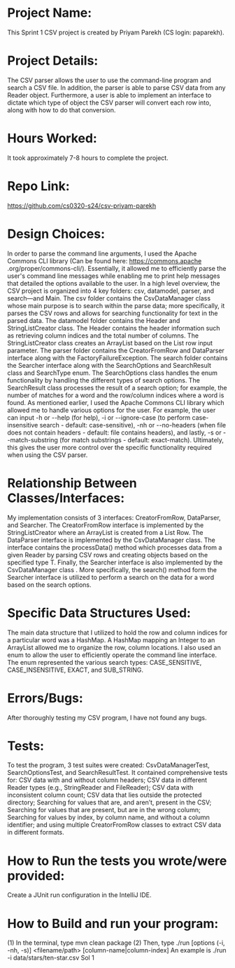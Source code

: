 # Project Name:

This Sprint 1 CSV project is created by Priyam Parekh (CS
login:
paparekh).

# Project Details:

The CSV parser allows the user to use the command-line
program
and search a CSV file. In addition, the parser is able to parse CSV data from
any Reader object.
Furthermore, a user is able to implement an interface to dictate which type of
object the CSV parser will convert each row into, along with how to do that
conversion.

# Hours Worked:

It took approximately 7-8 hours to complete the project.

# Repo Link:

https://github.com/cs0320-s24/csv-priyam-parekh

# Design Choices:

In order to parse the command line arguments, I used the
Apache Commons CLI library (Can be found here: https://commons.apache
.org/proper/commons-cli/). Essentially, it allowed me to efficiently parse the
user's command line messages while enabling me to print help messages that
detailed the options available to the user.
In a high level overview, the CSV project is organized into 4 key folders: csv,
datamodel, parser, and search—and Main.
The csv folder contains the CsvDataManager class whose main purpose is to search
within the parse data; more specifically, it parses the CSV rows and allows for
searching functionality for text in the parsed data.
The datamodel folder contains the Header and StringListCreator class. The Header
contains the header information such as retrieving column indices and the total
number of columns.
The StringListCreator class creates an ArrayList<String> based on the
List<String> row input parameter.
The parser folder contains the CreatorFromRow and DataParser interface along
with the FactoryFailureException.
The search folder contains the Searcher interface along with the SearchOptions
and SearchResult class and SearchType enum. The SearchOptions class handles the
enum functionality by handling the different types of search options. The
SearchResult class processes the result of a search option; for example, the
number of matches for a word and the row/column indices where a word is found.
As mentioned earlier, I used the Apache Commons CLI library which allowed me to
handle various options for the user. For example, the user can input -h or
--help (for help), -i or --ignore-case (to perform case-insensitive search -
default: case-sensitive),
-nh or --no-headers (when file does not contain headers - default: file
contains headers), and lastly, -s or --match-substring (for match substrings -
default: exact-match). Ultimately, this gives the user more control over the
specific functionality required when using the CSV parser.

# Relationship Between Classes/Interfaces:

My implementation consists of 3 interfaces: CreatorFromRow, DataParser, and
Searcher.
The CreatorFromRow interface is implemented by the StringListCreator where an
ArrayList<String> is created from a List<String> Row.
The DataParser interface is implemented by the CsvDataManager class. The
interface contains the processData() method which processes data from a given
Reader by parsing CSV rows and creating objects based on the specified type T.
Finally, the Searcher interface is also implemented by the CsvDataManager class
. More specifically, the search() method form the Searcher interface is
utilized to perform a search on the data for a word based on the search
options.

# Specific Data Structures Used:

The main data structure that I utilized to hold the row and column indices for a
particular word was a HashMap. A HashMap
mapping an Integer to an ArrayList<Integer> allowed me to organize the row,
column locations.
I also used an enum to allow the user to efficiently operate the command line
interface. The enum represented the various search types: CASE_SENSITIVE,
CASE_INSENSITIVE, EXACT, and SUB_STRING.

# Errors/Bugs:

After thoroughly testing my CSV program, I have not found any bugs.

# Tests:

To test the program, 3 test suites were created: CsvDataManagerTest,
SearchOptionsTest, and SearchResultTest. It contained comprehensive tests
for: CSV data with and without column headers; CSV data in different
Reader types (e.g., StringReader and FileReader); CSV data with inconsistent
column count;
CSV data that lies outside the protected directory;
Searching for values that are, and aren’t, present in the CSV;
Searching for values that are present, but are in the wrong column;
Searching for values by index, by column name, and without a column identifier;
and
using multiple CreatorFromRow classes to extract CSV data in different formats.

# How to Run the tests you wrote/were provided:

Create a JUnit run configuration in the IntelliJ IDE.

# How to Build and run your program:

(1) In the terminal, type mvn clean package
(2) Then, type ./run [options (-i, -nh, -s)] <filename/path> <text-to-search>
[column-name|column-index]
An example is ./run -i data/stars/ten-star.csv Sol 1







